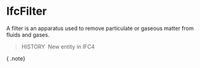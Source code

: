 IfcFilter
=========

A filter is an apparatus used to remove particulate or gaseous matter from fluids and gases.

> HISTORY&nbsp; New entity in IFC4

{ .note}
>
